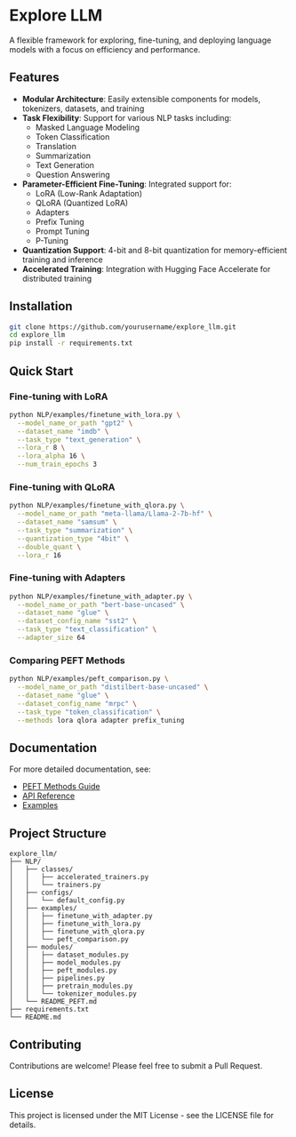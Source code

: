# Explore LLM

A flexible framework for exploring, fine-tuning, and deploying language models with a focus on efficiency and performance.

## Features

- **Modular Architecture**: Easily extensible components for models, tokenizers, datasets, and training
- **Task Flexibility**: Support for various NLP tasks including:
  - Masked Language Modeling
  - Token Classification
  - Translation
  - Summarization
  - Text Generation
  - Question Answering
- **Parameter-Efficient Fine-Tuning**: Integrated support for:
  - LoRA (Low-Rank Adaptation)
  - QLoRA (Quantized LoRA)
  - Adapters
  - Prefix Tuning
  - Prompt Tuning
  - P-Tuning
- **Quantization Support**: 4-bit and 8-bit quantization for memory-efficient training and inference
- **Accelerated Training**: Integration with Hugging Face Accelerate for distributed training

## Installation

```bash
git clone https://github.com/yourusername/explore_llm.git
cd explore_llm
pip install -r requirements.txt
```

## Quick Start

### Fine-tuning with LoRA

```bash
python NLP/examples/finetune_with_lora.py \
  --model_name_or_path "gpt2" \
  --dataset_name "imdb" \
  --task_type "text_generation" \
  --lora_r 8 \
  --lora_alpha 16 \
  --num_train_epochs 3
```

### Fine-tuning with QLoRA

```bash
python NLP/examples/finetune_with_qlora.py \
  --model_name_or_path "meta-llama/Llama-2-7b-hf" \
  --dataset_name "samsum" \
  --task_type "summarization" \
  --quantization_type "4bit" \
  --double_quant \
  --lora_r 16
```

### Fine-tuning with Adapters

```bash
python NLP/examples/finetune_with_adapter.py \
  --model_name_or_path "bert-base-uncased" \
  --dataset_name "glue" \
  --dataset_config_name "sst2" \
  --task_type "text_classification" \
  --adapter_size 64
```

### Comparing PEFT Methods

```bash
python NLP/examples/peft_comparison.py \
  --model_name_or_path "distilbert-base-uncased" \
  --dataset_name "glue" \
  --dataset_config_name "mrpc" \
  --task_type "token_classification" \
  --methods lora qlora adapter prefix_tuning
```

## Documentation

For more detailed documentation, see:

- [PEFT Methods Guide](NLP/README_PEFT.md)
- [API Reference](docs/api_reference.md)
- [Examples](NLP/examples/)

## Project Structure

```
explore_llm/
├── NLP/
│   ├── classes/
│   │   ├── accelerated_trainers.py
│   │   └── trainers.py
│   ├── configs/
│   │   └── default_config.py
│   ├── examples/
│   │   ├── finetune_with_adapter.py
│   │   ├── finetune_with_lora.py
│   │   ├── finetune_with_qlora.py
│   │   └── peft_comparison.py
│   ├── modules/
│   │   ├── dataset_modules.py
│   │   ├── model_modules.py
│   │   ├── peft_modules.py
│   │   ├── pipelines.py
│   │   ├── pretrain_modules.py
│   │   └── tokenizer_modules.py
│   └── README_PEFT.md
├── requirements.txt
└── README.md
```

## Contributing

Contributions are welcome! Please feel free to submit a Pull Request.

## License

This project is licensed under the MIT License - see the LICENSE file for details.
